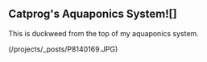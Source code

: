 ## Catprog's Aquaponics System![]

This is duckweed from the top of my aquaponics system.

(/projects/_posts/P8140169.JPG)


